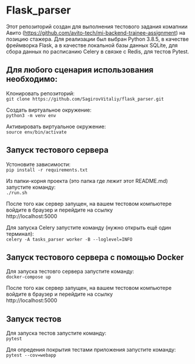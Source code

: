 # Flask_parser
Этот репозиторий создан для выполнения тестового задания комапнии 
Авито (https://github.com/avito-tech/mi-backend-trainee-assignment)
на позицию стажера.
Для реализации был выбран Python 3.8.5, в качестве фреймворка Flask, 
а в качестве локальной базы данных SQLite, для сбора данных по расписанию 
Celery в связке с Redis, для тестов Pytest.

Для любого сценария использования необходимо: 
---------------------------
Клонировать репозиторий:\
`git clone https://github.com/SagirovVitaliy/flask_parser.git`

Создать виртуальное окружение:\
`python3 -m venv env`

Активировать виртуальное окружение:\
`source env/bin/activate`

Запуск тестового сервера
------------------------
Устоновите зависимости:\
`pip install -r requirements.txt`

Из папки-корня проекта (это папка где лежит этот README.md) запустите команду:\
`./run.sh`

После того как сервер запущен, на вашем тестовом компьютере войдите в браузер и
перейдите на ссылку\
http://localhost:5000

Для запуска Celery запустите команду (нужно открыть ещё один терминал):\
`celery -A tasks_parser worker -B --loglevel=INFO`

Запуск тестового сервера с помощью Docker
------------------------
Для запуска тестовго сервера запустите команду:\
`docker-compose up`

После того как сервер запущен, на вашем тестовом компьютере войдите в браузер и
перейдите на ссылку\
http://localhost:5000

Запуск тестов
------------------------
Для запуска тестов запустите команду:\
`pytest`

Для опредения покрытия тестами приложения запустите команду:\
`pytest --cov=webapp`


